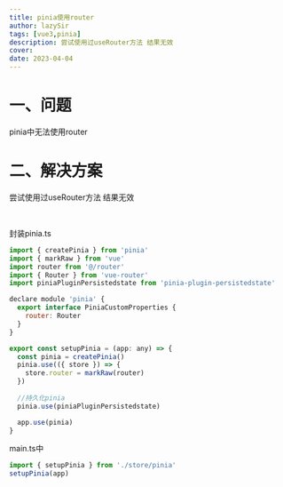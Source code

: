 ```yaml
---
title: pinia使用router
author: lazySir
tags: [vue3,pinia]
description: 尝试使用过useRouter方法 结果无效
cover: 
date: 2023-04-04
---
```

# 一、问题

pinia中无法使用router

# 二、解决方案

尝试使用过useRouter方法 结果无效

<br/>

封装pinia.ts

```js
import { createPinia } from 'pinia'
import { markRaw } from 'vue'
import router from '@/router'
import { Router } from 'vue-router'
import piniaPluginPersistedstate from 'pinia-plugin-persistedstate'

declare module 'pinia' {
  export interface PiniaCustomProperties {
    router: Router
  }
}

export const setupPinia = (app: any) => {
  const pinia = createPinia()
  pinia.use(({ store }) => {
    store.router = markRaw(router)
  })
  
  //持久化pinia
  pinia.use(piniaPluginPersistedstate)

  app.use(pinia)
}

```

main.ts中

```js
import { setupPinia } from './store/pinia'
setupPinia(app)
```
